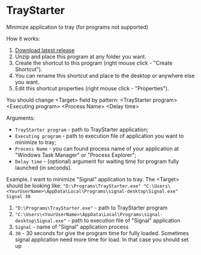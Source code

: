 # TrayStarter
Minimize application to tray (for programs not supported)

How it works:
1. [Download latest release](https://github.com/AAndyProgram/TrayStarter/releases/latest)
2. Unzip and place this program at any folder you want.
3. Create the shortcut to this program (right mouse click - "Create Shortcut").
4. You can rename this shortcut and place to the desktop or anywhere else you want.
5. Edit this shortcut properties (right mouse click - "Properties").

You should change \<Target\> field by pattern: \<TrayStarter program\> \<Executing program\> \<Process Name\> \<Delay time\>

Arguments:
- ```TrayStarter program``` - path to TrayStarter application;
- ```Executing program``` - path to execution file of application you want to minimize to tray;
- ```Process Name``` - you can found process name of your application at "Windows Task Manager" or "Process Explorer";
- ```Delay time``` - (optional) argument for waiting time for program fully launched (in seconds).

Example.
I want to minimize "Signal" application to tray.
The \<Target\> should be looking like: ```"D:\Programs\TrayStarter.exe" "C:\Users\<YourUserName>\AppData\Local\Programs\signal-desktop\Signal.exe" Signal 30```

1. ```"D:\Programs\TrayStarter.exe"``` - path to TrayStarter program
2. ```"C:\Users\<YourUserName>\AppData\Local\Programs\signal-desktop\Signal.exe"``` - path to execution file of "Signal" application
3. ```Signal``` - name of "Signal" application process
4. ```30``` - 30 seconds for give the program time for fully loaded. Sometimes signal application need more time for load. In that case you should set up <delay time>
